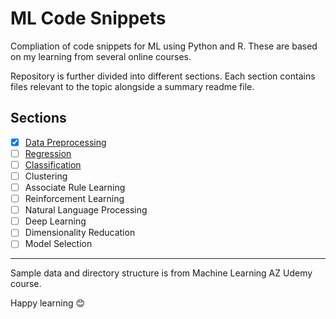 # ML Code Snippets
Compliation of code snippets for ML using Python and R. These are based on my learning from several online courses.

Repository is further divided into different sections. Each section contains files relevant to the topic alongside a summary readme file.

## Sections ##
* [x] [Data Preprocessing](https://github.com/Yahyaali1/MLTutorial/tree/master/DataPreProcessingExample) 
* [ ] [Regression](https://github.com/Yahyaali1/MLTutorial/tree/master/Part%202%20-%20Regression) 
* [ ] [Classification](https://github.com/Yahyaali1/MLTutorial/tree/master/Part%203%20-%20Classification)
* [ ] Clustering 
* [ ] Associate Rule Learning 
* [ ] Reinforcement Learning 
* [ ] Natural Language Processing 
* [ ] Deep Learning 
* [ ] Dimensionality Reducation 
* [ ] Model Selection 
- - -
Sample data and directory structure is from Machine Learning AZ Udemy course. 

Happy learning  :blush:
